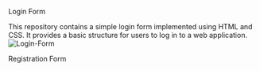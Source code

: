 Login Form

This repository contains a simple login form implemented using HTML and CSS. It provides a basic structure for users to log in to a web application.
![Login-Form](https://github.com/user-attachments/assets/4569bfc4-c569-49b0-a5a4-c52c974de18e)


Registration Form

